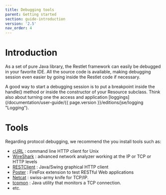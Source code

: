 ```yaml
---
title: Debugging tools
parent: Getting started
section: guide-introduction
version: '2.5'
nav_order: 4
---
```

# Introduction

As a set of pure Java library, the Restlet framework can easily be
debugged in your favorite IDE. All the source code is available, making
debugging session even easier by going inside the Restlet code if
necessary.

A good way to start a debugging session is to put a breakpoint inside
the handle() method or inside the constructor of your Resource subclass.
Think also about turning one the access and application
[loggings](/documentation/user-guide/{{ page.version }}/editions/jse/logging "Logging").

# Tools

Regarding protocol debugging, we recommend the you install tools such
as:

-   [cURL](http://curl.haxx.se/) : command line HTTP client for Unix
-   [WireShark](http://www.wireshark.org/) : advanced network analyzer working at the IP or TCP or HTTP levels
-   [RESTClient](http://code.google.com/p/rest-client/) : Java/Swing graphical HTTP client
-   [Poster](http://code.google.com/p/poster-extension/) : FireFox extension to test RESTful Web applications
-   [Netcat](http://netcat.sourceforge.net/) : swiss-army knife for TCP/IP.
-   [tcpmon](http://ws.apache.org/tcpmon/) : Java utility that monitors a TCP connection.
-   etc.

